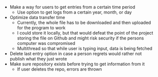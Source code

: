 * Make a way for users to get entries from a certain time period
  * Use option to get logs from a certain year, month, or day
* Optimize data transfer time
  * Currently, the whole file has to be downloaded and then uploaded for the program to work
  * I could store it locally, but that would defeat the point of the project storing the file on Github and might risk security if the persons computer was compromised
  * Multithread so that while user is typing input, data is being fetched
* Delete last entry option in case a person regrets would rather not publish what they just wrote
* Make sure repository exists before trying to get information from it
  * If user deletes the repo, errors are thrown
